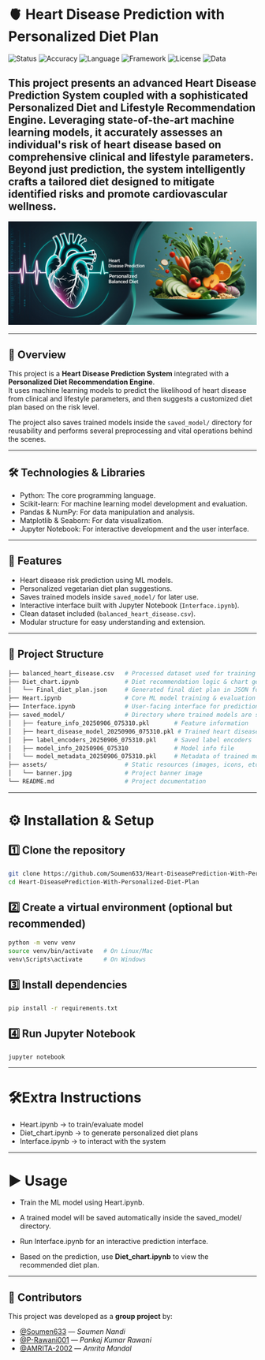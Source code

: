 # 🫀 Heart Disease Prediction with Personalized Diet Plan
![Status](https://img.shields.io/badge/Status-Active-yellow)
![Accuracy](https://img.shields.io/badge/Accuracy-94%25-blue)
![Language](https://img.shields.io/badge/Language-Python-blue)
![Framework](https://img.shields.io/badge/Framework-sklearn-yellow)
![License](https://img.shields.io/badge/License-MIT-blue)
![Data](https://img.shields.io/badge/Data-Clinical-yellow)

This project presents an advanced Heart Disease Prediction System coupled with a sophisticated Personalized Diet and Lifestyle Recommendation Engine. Leveraging state-of-the-art machine learning models, it accurately assesses an individual's risk of heart disease based on comprehensive clinical and lifestyle parameters. Beyond just prediction, the system intelligently crafts a tailored diet designed to mitigate identified risks and promote cardiovascular wellness.
---

![Project Banner](/assets/banner.jpg) <!-- Replace with your actual banner path -->

---

## 📌 Overview
This project is a **Heart Disease Prediction System** integrated with a **Personalized Diet Recommendation Engine**.  
It uses machine learning models to predict the likelihood of heart disease from clinical and lifestyle parameters, and then suggests a customized diet plan based on the risk level.

The project also saves trained models inside the `saved_model/` directory for reusability and performs several preprocessing and vital operations behind the scenes.

---

## 🛠️ Technologies & Libraries
- Python: The core programming language.
- Scikit-learn: For machine learning model development and evaluation.
- Pandas & NumPy: For data manipulation and analysis.
- Matplotlib & Seaborn: For data visualization.
- Jupyter Notebook: For interactive development and the user interface.

---

## 🚀 Features
- Heart disease risk prediction using ML models.
- Personalized vegetarian diet plan suggestions.
- Saves trained models inside `saved_model/` for later use.
- Interactive interface built with Jupyter Notebook (`Interface.ipynb`).
- Clean dataset included (`balanced_heart_disease.csv`).
- Modular structure for easy understanding and extension.

---

## 📂 Project Structure
```bash
├── balanced_heart_disease.csv   # Processed dataset used for training & testing
├── Diet_chart.ipynb             # Diet recommendation logic & chart generation
│   └── Final_diet_plan.json     # Generated final diet plan in JSON format
├── Heart.ipynb                  # Core ML model training & evaluation
├── Interface.ipynb              # User-facing interface for predictions
├── saved_model/                 # Directory where trained models are stored
│   ├── feature_info_20250906_075310.pkl       # Feature information
│   ├── heart_disease_model_20250906_075310.pkl # Trained heart disease model
│   ├── label_encoders_20250906_075310.pkl     # Saved label encoders
│   ├── model_info_20250906_075310             # Model info file
│   └── model_metadata_20250906_075310.pkl     # Metadata of trained model
├── assets/                      # Static resources (images, icons, etc.)
│   └── banner.jpg               # Project banner image
└── README.md                    # Project documentation
```
---

# ⚙️ Installation & Setup
 ##   1️⃣ Clone the repository
   ```bash
   git clone https://github.com/Soumen633/Heart-DiseasePrediction-With-Personalized-Diet-Plan
   cd Heart-DiseasePrediction-With-Personalized-Diet-Plan
   ```
 ## 2️⃣ Create a virtual environment (optional but recommended)
 ```bash
 python -m venv venv
source venv/bin/activate   # On Linux/Mac
venv\Scripts\activate      # On Windows
```

## 3️⃣ Install dependencies
```bash
pip install -r requirements.txt
```
## 4️⃣ Run Jupyter Notebook
```bash
jupyter notebook
```
---
# 🛠️Extra Instructions

- Heart.ipynb → to train/evaluate model
- Diet_chart.ipynb → to generate personalized diet plans
- Interface.ipynb → to interact with the system
---
# ▶️ Usage
- Train the ML model using Heart.ipynb.

- A trained model will be saved automatically inside the saved_model/ directory.

- Run Interface.ipynb for an interactive prediction interface.

- Based on the prediction, use **Diet_chart.ipynb** to view the recommended diet plan.

---
## 👥 Contributors

This project was developed as a **group project** by:

- [@Soumen633](https://github.com/Soumen633) — *Soumen Nandi*  
- [@P-Rawani001](https://github.com/P-Rawani001) — *Pankaj Kumar Rawani*  
- [@AMRITA-2002](https://github.com/AMRITA-2002) — *Amrita Mandal*  



